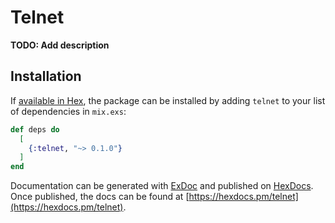 # Telnet

**TODO: Add description**

## Installation

If [available in Hex](https://hex.pm/docs/publish), the package can be installed
by adding `telnet` to your list of dependencies in `mix.exs`:

```elixir
def deps do
  [
    {:telnet, "~> 0.1.0"}
  ]
end
```

Documentation can be generated with [ExDoc](https://github.com/elixir-lang/ex_doc)
and published on [HexDocs](https://hexdocs.pm). Once published, the docs can
be found at [https://hexdocs.pm/telnet](https://hexdocs.pm/telnet).

